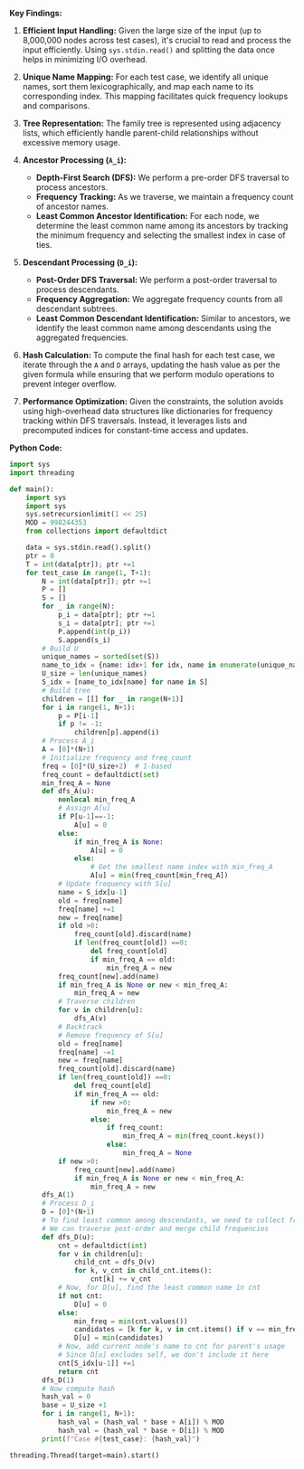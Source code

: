 **Key Findings:**

1. **Efficient Input Handling:** Given the large size of the input (up to 8,000,000 nodes across test cases), it's crucial to read and process the input efficiently. Using `sys.stdin.read()` and splitting the data once helps in minimizing I/O overhead.

2. **Unique Name Mapping:** For each test case, we identify all unique names, sort them lexicographically, and map each name to its corresponding index. This mapping facilitates quick frequency lookups and comparisons.

3. **Tree Representation:** The family tree is represented using adjacency lists, which efficiently handle parent-child relationships without excessive memory usage.

4. **Ancestor Processing (`A_i`):**
   - **Depth-First Search (DFS):** We perform a pre-order DFS traversal to process ancestors. 
   - **Frequency Tracking:** As we traverse, we maintain a frequency count of ancestor names. 
   - **Least Common Ancestor Identification:** For each node, we determine the least common name among its ancestors by tracking the minimum frequency and selecting the smallest index in case of ties.

5. **Descendant Processing (`D_i`):**
   - **Post-Order DFS Traversal:** We perform a post-order traversal to process descendants.
   - **Frequency Aggregation:** We aggregate frequency counts from all descendant subtrees.
   - **Least Common Descendant Identification:** Similar to ancestors, we identify the least common name among descendants using the aggregated frequencies.

6. **Hash Calculation:** To compute the final hash for each test case, we iterate through the `A` and `D` arrays, updating the hash value as per the given formula while ensuring that we perform modulo operations to prevent integer overflow.

7. **Performance Optimization:** Given the constraints, the solution avoids using high-overhead data structures like dictionaries for frequency tracking within DFS traversals. Instead, it leverages lists and precomputed indices for constant-time access and updates.

**Python Code:**

```python
import sys
import threading

def main():
    import sys
    import sys
    sys.setrecursionlimit(1 << 25)
    MOD = 998244353
    from collections import defaultdict

    data = sys.stdin.read().split()
    ptr = 0
    T = int(data[ptr]); ptr +=1
    for test_case in range(1, T+1):
        N = int(data[ptr]); ptr +=1
        P = []
        S = []
        for _ in range(N):
            p_i = data[ptr]; ptr +=1
            s_i = data[ptr]; ptr +=1
            P.append(int(p_i))
            S.append(s_i)
        # Build U
        unique_names = sorted(set(S))
        name_to_idx = {name: idx+1 for idx, name in enumerate(unique_names)}
        U_size = len(unique_names)
        S_idx = [name_to_idx[name] for name in S]
        # Build tree
        children = [[] for _ in range(N+1)]
        for i in range(1, N+1):
            p = P[i-1]
            if p != -1:
                children[p].append(i)
        # Process A_i
        A = [0]*(N+1)
        # Initialize frequency and freq_count
        freq = [0]*(U_size+2)  # 1-based
        freq_count = defaultdict(set)
        min_freq_A = None
        def dfs_A(u):
            nonlocal min_freq_A
            # Assign A[u]
            if P[u-1]==-1:
                A[u] = 0
            else:
                if min_freq_A is None:
                    A[u] = 0
                else:
                    # Get the smallest name index with min_freq_A
                    A[u] = min(freq_count[min_freq_A])
            # Update frequency with S[u]
            name = S_idx[u-1]
            old = freq[name]
            freq[name] +=1
            new = freq[name]
            if old >0:
                freq_count[old].discard(name)
                if len(freq_count[old]) ==0:
                    del freq_count[old]
                    if min_freq_A == old:
                        min_freq_A = new
            freq_count[new].add(name)
            if min_freq_A is None or new < min_freq_A:
                min_freq_A = new
            # Traverse children
            for v in children[u]:
                dfs_A(v)
            # Backtrack
            # Remove frequency of S[u]
            old = freq[name]
            freq[name] -=1
            new = freq[name]
            freq_count[old].discard(name)
            if len(freq_count[old]) ==0:
                del freq_count[old]
                if min_freq_A == old:
                    if new >0:
                        min_freq_A = new
                    else:
                        if freq_count:
                            min_freq_A = min(freq_count.keys())
                        else:
                            min_freq_A = None
            if new >0:
                freq_count[new].add(name)
                if min_freq_A is None or new < min_freq_A:
                    min_freq_A = new
        dfs_A(1)
        # Process D_i
        D = [0]*(N+1)
        # To find least common among descendants, we need to collect frequencies in subtree excluding self
        # We can traverse post-order and merge child frequencies
        def dfs_D(u):
            cnt = defaultdict(int)
            for v in children[u]:
                child_cnt = dfs_D(v)
                for k, v_cnt in child_cnt.items():
                    cnt[k] += v_cnt
            # Now, for D[u], find the least common name in cnt
            if not cnt:
                D[u] = 0
            else:
                min_freq = min(cnt.values())
                candidates = [k for k, v in cnt.items() if v == min_freq]
                D[u] = min(candidates)
            # Now, add current node's name to cnt for parent's usage
            # Since D[u] excludes self, we don't include it here
            cnt[S_idx[u-1]] +=1
            return cnt
        dfs_D(1)
        # Now compute hash
        hash_val = 0
        base = U_size +1
        for i in range(1, N+1):
            hash_val = (hash_val * base + A[i]) % MOD
            hash_val = (hash_val * base + D[i]) % MOD
        print(f"Case #{test_case}: {hash_val}")

threading.Thread(target=main).start()
```